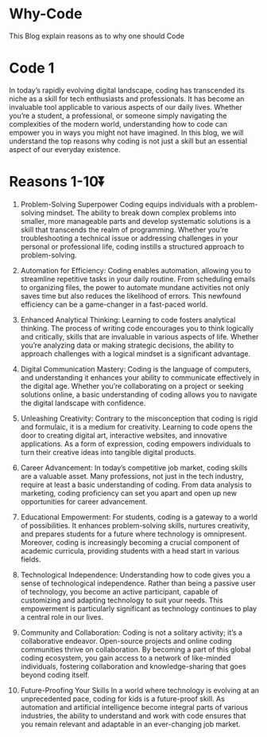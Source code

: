 # Why-Code
This Blog explain reasons as to why one should Code

# Code 1
In today’s rapidly evolving digital landscape, coding has transcended its niche as a skill for tech enthusiasts and professionals. 
It has become an invaluable tool applicable to various aspects of our daily lives. Whether you’re a student, a professional, or someone simply navigating the complexities of the modern world, understanding how to code can empower you in ways you might not have imagined. In this blog, we will understand the top reasons why coding is not just a skill but an essential aspect of our everyday existence.

# Reasons 1-10⏬
1. Problem-Solving Superpower
Coding equips individuals with a problem-solving mindset. The ability to break down complex problems into smaller, more manageable parts and develop systematic solutions is a skill that transcends the realm of programming. Whether you’re troubleshooting a technical issue or addressing challenges in your personal or professional life, coding instills a structured approach to problem-solving.

2. Automation for Efficiency:
Coding enables automation, allowing you to streamline repetitive tasks in your daily routine. From scheduling emails to organizing files, the power to automate mundane activities not only saves time but also reduces the likelihood of errors. This newfound efficiency can be a game-changer in a fast-paced world.

3. Enhanced Analytical Thinking:
Learning to code fosters analytical thinking. The process of writing code encourages you to think logically and critically, skills that are invaluable in various aspects of life. Whether you’re analyzing data or making strategic decisions, the ability to approach challenges with a logical mindset is a significant advantage.

4. Digital Communication Mastery:
Coding is the language of computers, and understanding it enhances your ability to communicate effectively in the digital age. Whether you’re collaborating on a project or seeking solutions online, a basic understanding of coding allows you to navigate the digital landscape with confidence.

5. Unleashing Creativity:
Contrary to the misconception that coding is rigid and formulaic, it is a medium for creativity. Learning to code opens the door to creating digital art, interactive websites, and innovative applications. As a form of expression, coding empowers individuals to turn their creative ideas into tangible digital products.

6. Career Advancement:
In today’s competitive job market, coding skills are a valuable asset. Many professions, not just in the tech industry, require at least a basic understanding of coding. From data analysis to marketing, coding proficiency can set you apart and open up new opportunities for career advancement.

7. Educational Empowerment:
For students, coding is a gateway to a world of possibilities. It enhances problem-solving skills, nurtures creativity, and prepares students for a future where technology is omnipresent. Moreover, coding is increasingly becoming a crucial component of academic curricula, providing students with a head start in various fields.

8. Technological Independence:
Understanding how to code gives you a sense of technological independence. Rather than being a passive user of technology, you become an active participant, capable of customizing and adapting technology to suit your needs. This empowerment is particularly significant as technology continues to play a central role in our lives.

9. Community and Collaboration:
Coding is not a solitary activity; it’s a collaborative endeavor. Open-source projects and online coding communities thrive on collaboration. By becoming a part of this global coding ecosystem, you gain access to a network of like-minded individuals, fostering collaboration and knowledge-sharing that goes beyond coding itself.

10. Future-Proofing Your Skills
In a world where technology is evolving at an unprecedented pace, coding for kids is a future-proof skill. As automation and artificial intelligence become integral parts of various industries, the ability to understand and work with code ensures that you remain relevant and adaptable in an ever-changing job market.
